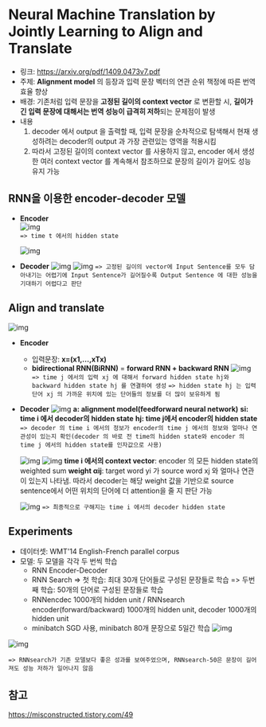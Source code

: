 # Neural Machine Translation by Jointly Learning to Align and Translate
- 링크: https://arxiv.org/pdf/1409.0473v7.pdf
- 주제: **Alignment model** 의 등장과 입력 문장 벡터의 연관 순위 책정에 따른 번역 효율 향상
- 배경: 기존처럼 입력 문장을 **고정된 길이의 context vector** 로 변환할 시, **길이가 긴 입력 문장에 대해서는 번역 성능이 급격히 저하**되는 문제점이 발생
- 내용
	1. decoder 에서 output 을 출력할 때, 입력 문장을 순차적으로 탐색해서 현재 생성하려는 decoder의 output 과 가장 관련있는 영역을 적용시킴
	2. 따라서 고정된 길이의 context vector 를 사용하지 않고, encoder 에서 생성한 여러 context vector 를 계속해서 참조하므로 문장의 길이가 길어도 성능 유지 가능


## RNN을 이용한 encoder-decoder 모델
- **Encoder**	
	![img](https://img1.daumcdn.net/thumb/R1280x0/?scode=mtistory2&fname=https%3A%2F%2Fblog.kakaocdn.net%2Fdn%2FdSTFvD%2FbtqLIGDkLDC%2Fk6grHXK3TzZpkJiSQk7mBk%2Fimg.png)  
	`=> time t 에서의 hidden state `

	![img](https://img1.daumcdn.net/thumb/R1280x0/?scode=mtistory2&fname=https%3A%2F%2Fblog.kakaocdn.net%2Fdn%2FbDo2qZ%2FbtqLNrrUVqn%2FoYHCbG5XfqMBxsyJFEV1hK%2Fimg.png)

- **Decoder**
![img](https://img1.daumcdn.net/thumb/R1280x0/?scode=mtistory2&fname=https%3A%2F%2Fblog.kakaocdn.net%2Fdn%2FUT3Nv%2FbtqLSOsADAV%2FzxNjXC0Z9pImVudtYASQB1%2Fimg.png)
![img](https://img1.daumcdn.net/thumb/R1280x0/?scode=mtistory2&fname=https%3A%2F%2Fblog.kakaocdn.net%2Fdn%2FbUxSEj%2FbtqLNsK7Kdh%2FIkG2J7O4V3kOgzsKEbexc0%2Fimg.png)
`=> 고정된 길이의 vector에 Input Sentence를 모두 담아내기는 어렵기에 Input Sentence가 길어질수록 Output Sentence 에 대한 성능을 기대하기 어렵다고 판단`

## Align and translate
![img](https://heiwais25.github.io/img/nlp/arxiv1409_img1.jpg)
- **Encoder**
	- 입력문장: **x=(x1,...,xTx)**
	- **bidirectional RNN(BiRNN)** = **forward RNN + backward RNN**
![img](https://img1.daumcdn.net/thumb/R1280x0/?scode=mtistory2&fname=https%3A%2F%2Fblog.kakaocdn.net%2Fdn%2FAgvdh%2FbtqLRkZQzcZ%2FlQ7dRACU751ktqpB0KXm4K%2Fimg.png)
`=> time j 에서의 입력 xj 에 대해서 forward hidden state hj와 backward hidden state hj 를 연결하여 생성`
`=> hidden state hj 는 입력 단어 xj 의 가까운 위치에 있는 단어들의 정보를 더 많이 보유하게 됨`

- **Decoder**
![img](https://img1.daumcdn.net/thumb/R1280x0/?scode=mtistory2&fname=https%3A%2F%2Fblog.kakaocdn.net%2Fdn%2F3x4Cz%2FbtqLLGbLB89%2Fr1n6AaPAg3RraLX1nrdC1k%2Fimg.png)
**a: alignment model(feedforward neural network)**
**si: time i 에서 decoder의 hidden state**
**hj: time j에서 encoder의 hidden state**
`=> decoder 의 time i 에서의 정보가 encoder의 time j 에서의 정보와 얼마나 연관성이 있는지 확인(decoder 의 바로 전 time의 hidden state와 encoder 의 time j 에서의 hidden state를 인자값으로 사용)`

	![img](https://img1.daumcdn.net/thumb/R1280x0/?scode=mtistory2&fname=https%3A%2F%2Fblog.kakaocdn.net%2Fdn%2FbvBpvW%2FbtqLNsYBuXq%2FpdP5uyYL95S7jSlrKsvivK%2Fimg.png)
	![img](https://img1.daumcdn.net/thumb/R1280x0/?scode=mtistory2&fname=https%3A%2F%2Fblog.kakaocdn.net%2Fdn%2FdvFLJC%2FbtqLOPlKAag%2FxKJknCLw03iKaxCKDsMCnk%2Fimg.png)
	**time i 에서의 context vector**: encoder 의 모든 hidden state의 weighted sum
	**weight αij**:  target word yi 가 source word xj 와 얼마나 연관이 있는지 나타냄. 따라서 decoder는 해당 weight 값을 기반으로 source sentence에서 어떤 위치의 단어에 더 attention을 줄 지 판단 가능
	
	![img](https://img1.daumcdn.net/thumb/R1280x0/?scode=mtistory2&fname=https%3A%2F%2Fblog.kakaocdn.net%2Fdn%2F4CRFz%2FbtqLLF44ruR%2FfzcZZD3Xv9GaucfxVWMOzK%2Fimg.png)
`=> 최종적으로 구해지는 time i 에서의 decoder hidden state`


## Experiments
- 데이터셋: WMT'14 English-French parallel corpus 
- 모델: 두 모델을 각각 두 번씩 학습
	- RNN Encoder-Decoder
	- RNN Search
	=> 첫 학습: 최대 30개 단어들로 구성된 문장들로 학습
	=> 두번째 학습: 50개의 단어로 구성된 문장들로 학습
	 - RNNencdec 1000개의 hidden unit / RNNsearch encoder(forward/backward) 1000개의 hidden unit, decoder 1000개의 hidden unit
	 - minibatch SGD 사용, minibatch 80개 문장으로 5일간 학습
	![img](https://img1.daumcdn.net/thumb/R1280x0/?scode=mtistory2&fname=https%3A%2F%2Fblog.kakaocdn.net%2Fdn%2FUDOFU%2FbtqLRU859S8%2FgG3Ehzq2tQ0gshvYSfMme0%2Fimg.png)

![img](https://img1.daumcdn.net/thumb/R1280x0/?scode=mtistory2&fname=https%3A%2F%2Fblog.kakaocdn.net%2Fdn%2Fc2qsxc%2FbtqLRVtjaJO%2FvTnECjV3z6cpSqXc4YFJP0%2Fimg.png)

`=> RNNsearch가 기존 모델보다 좋은 성과를 보여주었으며, RNNsearch-50은 문장이 길어져도 성능 저하가 일어나지 않음`


## 참고
https://misconstructed.tistory.com/49